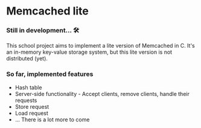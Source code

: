 # Memcached lite
### Still in development... 🛠️

This school project aims to implement a lite version of Memcached in C. It's an in-memory key-value storage system, but this lite version is not distributed (yet). 

### So far, implemented features
- Hash table
- Server-side functionality - Accept clients, remove clients, handle their requests
- Store request
- Load request
- ... There is a lot more to come
